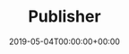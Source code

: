 ---
title: 'Publisher'
field: 'dcterms.publisher'
slug: 'dcterms-publisher'
description: 'An entity responsible for making the resource available.'
required: False
policy: 'Free text.'
date: '2019-05-04T00:00:00+00:00'
---
